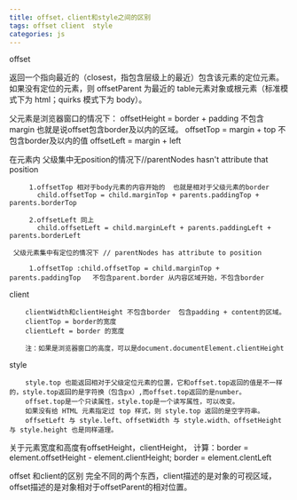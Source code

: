 ```yaml
---
title: offset，client和style之间的区别
tags: offset client  style
categories: js
---
```



offset

返回一个指向最近的（closest，指包含层级上的最近）包含该元素的定位元素。如果没有定位的元素，则 offsetParent 为最近的 table元素对象或根元素（标准模式下为 html；quirks 模式下为 body）。

 父元素是浏览器窗口的情况下：
      offsetHeight = border + padding  不包含margin 也就是说offset包含border及以内的区域。
      offsetTop = margin + top  不包含border及以内的值
      offsetLeft = margin + left


 在元素内
     父级集中无position的情况下//parentNodes hasn't attribute that position

         1.offsetTop 相对于body元素的内容开始的  也就是相对于父级元素的border
           child.offsetTop = child.marginTop + parents.paddingTop + parents.borderTop

         2.offsetLeft 同上
           child.offsetLeft = child.marginLeft + parents.paddingLeft + parents.borderLeft

     父级元素集中有定位的情况下 // parentNodes has attribute to position

         1.offsetTop :child.offsetTop = child.marginTop + parents.paddingTop   不包含parent.border 从内容区域开始，不包含border
client

        clientWidth和clientHeight 不包含border  包含padding + content的区域。
        clientTop = border的宽度
        clientLeft = border 的宽度

        注：如果是浏览器窗口的高度，可以是document.documentElement.clientHeight
style

        style.top 也能返回相对于父级定位元素的位置，它和offset.top返回的值是不一样的，style.top返回的是字符换（包含px）,而offset.top返回的是number。
        offset.top是一个只读属性，style.top是一个读写属性，可以改变。
        如果没有给 HTML 元素指定过 top 样式，则 style.top 返回的是空字符串。
        offsetLeft 与 style.left、offsetWidth 与 style.width、offsetHeight 与 style.height 也是同样道理。
关于元素宽度和高度有offsetHeight，clientHeight，
计算：border = element.offsetHeight - element.clientHeight;
border = element.clentLeft

offset 和client的区别
完全不同的两个东西，client描述的是对象的可视区域，offset描述的是对象相对于offsetParent的相对位置。